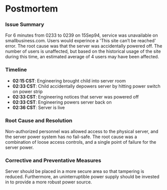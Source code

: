 # Postmortem

### Issue Summary
For 6 minutes from 0233 to 0239 on 15Sep94, service was unavailable on smallbusiness.com. Users would experince a 'This site can’t be reached' error. The root cause was that the server was accidentally powered off. The number of users is unaffected, but based on the historical usage of the site during this time, an estimated average of 4 users may have been affected.

### Timeline
- **02:15 CST**: Engineering brought child into server room
- **02:33 CST**: Child accidentally depowers server by hitting power switch on power strip
- **02:33 CST**: Engineering notices that server was powered off
- **02:33 CST**: Engineering powers server back on
- **02:36 CST**: Server is live

### Root Cause and Resolution
Non-authorized personnel was allowed access to the physical server, and the server power system has no fail-safe. The root cause was a combination of loose access controls, and a single point of failure for the server power.

### Corrective and Preventative Measures
Server should be placed in a more secure area so that tampering is reduced. Furthermore, an uninterruptible power supply should be invested in to provide a more robust power source.
